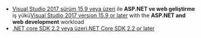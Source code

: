 * <span data-ttu-id="671de-101">[Visual Studio 2017 sürüm 15,9 veya üzeri](https://visualstudio.microsoft.com/downloads/) ile **ASP.NET ve web geliştirme** iş yükü</span><span class="sxs-lookup"><span data-stu-id="671de-101">[Visual Studio 2017 version 15.9 or later](https://visualstudio.microsoft.com/downloads/) with the **ASP.NET and web development** workload</span></span>
* [<span data-ttu-id="671de-102">.NET core SDK 2.2 veya üzeri</span><span class="sxs-lookup"><span data-stu-id="671de-102">.NET Core SDK 2.2 or later</span></span>](https://www.microsoft.com/net/download/all)